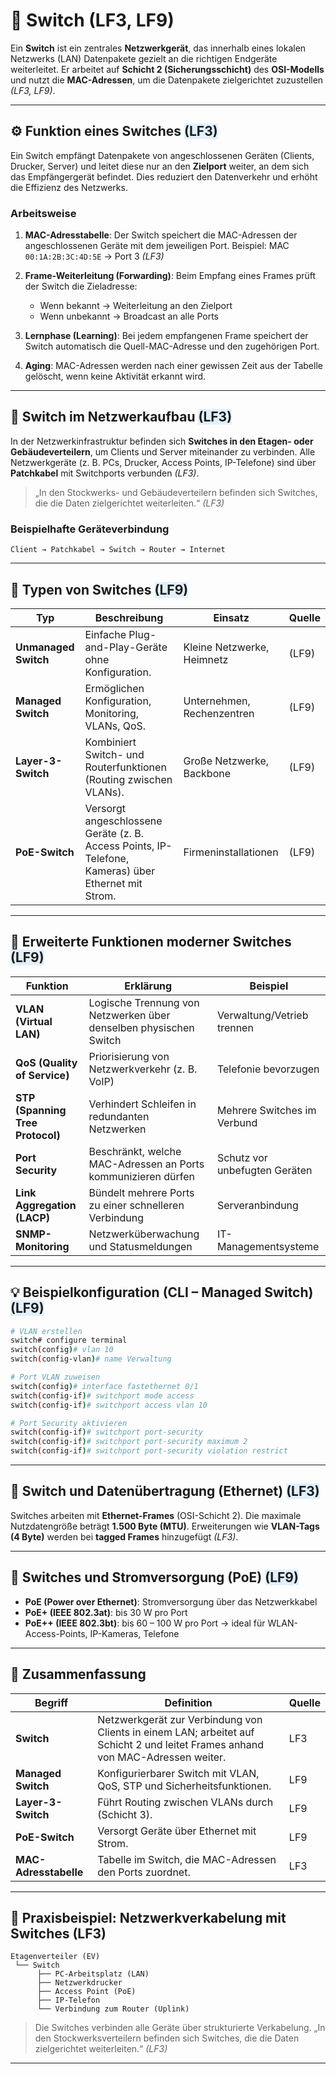 # 🔀 Switch (LF3, LF9)

Ein **Switch** ist ein zentrales **Netzwerkgerät**, das innerhalb eines lokalen Netzwerks (LAN) Datenpakete gezielt an die richtigen Endgeräte weiterleitet. Er arbeitet auf **Schicht 2 (Sicherungsschicht)** des **OSI-Modells** und nutzt die **MAC-Adressen**, um die Datenpakete zielgerichtet zuzustellen *(LF3, LF9)*.

---

## ⚙️ **Funktion eines Switches** <span style="background:#e0f0ff;">(LF3)</span>

Ein Switch empfängt Datenpakete von angeschlossenen Geräten (Clients, Drucker, Server) und leitet diese nur an den **Zielport** weiter, an dem sich das Empfängergerät befindet.
Dies reduziert den Datenverkehr und erhöht die Effizienz des Netzwerks.

### **Arbeitsweise**

1. **MAC-Adresstabelle**:
   Der Switch speichert die MAC-Adressen der angeschlossenen Geräte mit dem jeweiligen Port.
   Beispiel: MAC `00:1A:2B:3C:4D:5E` → Port 3 *(LF3)*

2. **Frame-Weiterleitung (Forwarding)**:
   Beim Empfang eines Frames prüft der Switch die Zieladresse:

   * Wenn bekannt → Weiterleitung an den Zielport
   * Wenn unbekannt → Broadcast an alle Ports

3. **Lernphase (Learning)**:
   Bei jedem empfangenen Frame speichert der Switch automatisch die Quell-MAC-Adresse und den zugehörigen Port.

4. **Aging**:
   MAC-Adressen werden nach einer gewissen Zeit aus der Tabelle gelöscht, wenn keine Aktivität erkannt wird.

---

## 🧩 **Switch im Netzwerkaufbau** <span style="background:#e0f0ff;">(LF3)</span>

In der Netzwerkinfrastruktur befinden sich **Switches in den Etagen- oder Gebäudeverteilern**, um Clients und Server miteinander zu verbinden.
Alle Netzwerkgeräte (z. B. PCs, Drucker, Access Points, IP-Telefone) sind über **Patchkabel** mit Switchports verbunden *(LF3)*.

> „In den Stockwerks- und Gebäudeverteilern befinden sich Switches, die die Daten zielgerichtet weiterleiten.“ *(LF3)*

### **Beispielhafte Geräteverbindung**

```
Client → Patchkabel → Switch → Router → Internet
```

---

## 📶 **Typen von Switches** <span style="background:#e0f0ff;">(LF9)</span>

| Typ                  | Beschreibung                                                                                        | Einsatz                    | Quelle |
| -------------------- | --------------------------------------------------------------------------------------------------- | -------------------------- | ------ |
| **Unmanaged Switch** | Einfache Plug-and-Play-Geräte ohne Konfiguration.                                                   | Kleine Netzwerke, Heimnetz | (LF9)  |
| **Managed Switch**   | Ermöglichen Konfiguration, Monitoring, VLANs, QoS.                                                  | Unternehmen, Rechenzentren | (LF9)  |
| **Layer-3-Switch**   | Kombiniert Switch- und Routerfunktionen (Routing zwischen VLANs).                                   | Große Netzwerke, Backbone  | (LF9)  |
| **PoE-Switch**       | Versorgt angeschlossene Geräte (z. B. Access Points, IP-Telefone, Kameras) über Ethernet mit Strom. | Firmeninstallationen       | (LF9)  |

---

## 🧠 **Erweiterte Funktionen moderner Switches** <span style="background:#e0f0ff;">(LF9)</span>

| Funktion                         | Erklärung                                                         | Beispiel                      |
| -------------------------------- | ----------------------------------------------------------------- | ----------------------------- |
| **VLAN (Virtual LAN)**           | Logische Trennung von Netzwerken über denselben physischen Switch | Verwaltung/Vetrieb trennen    |
| **QoS (Quality of Service)**     | Priorisierung von Netzwerkverkehr (z. B. VoIP)                    | Telefonie bevorzugen          |
| **STP (Spanning Tree Protocol)** | Verhindert Schleifen in redundanten Netzwerken                    | Mehrere Switches im Verbund   |
| **Port Security**                | Beschränkt, welche MAC-Adressen an Ports kommunizieren dürfen     | Schutz vor unbefugten Geräten |
| **Link Aggregation (LACP)**      | Bündelt mehrere Ports zu einer schnelleren Verbindung             | Serveranbindung               |
| **SNMP-Monitoring**              | Netzwerküberwachung und Statusmeldungen                           | IT-Managementsysteme          |

---

## 💡 **Beispielkonfiguration (CLI – Managed Switch)** <span style="background:#e0f0ff;">(LF9)</span>

```bash
# VLAN erstellen
switch# configure terminal
switch(config)# vlan 10
switch(config-vlan)# name Verwaltung

# Port VLAN zuweisen
switch(config)# interface fastethernet 0/1
switch(config-if)# switchport mode access
switch(config-if)# switchport access vlan 10

# Port Security aktivieren
switch(config-if)# switchport port-security
switch(config-if)# switchport port-security maximum 2
switch(config-if)# switchport port-security violation restrict
```

---

## 🧮 **Switch und Datenübertragung (Ethernet)** <span style="background:#e0f0ff;">(LF3)</span>

Switches arbeiten mit **Ethernet-Frames** (OSI-Schicht 2).
Die maximale Nutzdatengröße beträgt **1.500 Byte (MTU)**.
Erweiterungen wie **VLAN-Tags (4 Byte)** werden bei **tagged Frames** hinzugefügt *(LF3)*.

---

## 🔋 **Switches und Stromversorgung (PoE)** <span style="background:#e0f0ff;">(LF9)</span>

* **PoE (Power over Ethernet)**: Stromversorgung über das Netzwerkkabel
* **PoE+ (IEEE 802.3at)**: bis 30 W pro Port
* **PoE++ (IEEE 802.3bt)**: bis 60 – 100 W pro Port
  → ideal für WLAN-Access-Points, IP-Kameras, Telefone

---

## 🧾 **Zusammenfassung**

| Begriff               | Definition                                                                                                                      | Quelle |
| --------------------- | ------------------------------------------------------------------------------------------------------------------------------- | ------ |
| **Switch**            | Netzwerkgerät zur Verbindung von Clients in einem LAN; arbeitet auf Schicht 2 und leitet Frames anhand von MAC-Adressen weiter. | LF3    |
| **Managed Switch**    | Konfigurierbarer Switch mit VLAN, QoS, STP und Sicherheitsfunktionen.                                                           | LF9    |
| **Layer-3-Switch**    | Führt Routing zwischen VLANs durch (Schicht 3).                                                                                 | LF9    |
| **PoE-Switch**        | Versorgt Geräte über Ethernet mit Strom.                                                                                        | LF9    |
| **MAC-Adresstabelle** | Tabelle im Switch, die MAC-Adressen den Ports zuordnet.                                                                         | LF3    |

---

## 🧩 **Praxisbeispiel: Netzwerkverkabelung mit Switches (LF3)**

```
Etagenverteiler (EV)
 └── Switch
      ├── PC-Arbeitsplatz (LAN)
      ├── Netzwerkdrucker
      ├── Access Point (PoE)
      ├── IP-Telefon
      └── Verbindung zum Router (Uplink)
```

> Die Switches verbinden alle Geräte über strukturierte Verkabelung.
> „In den Stockwerksverteilern befinden sich Switches, die die Daten zielgerichtet weiterleiten.“ *(LF3)*

---


